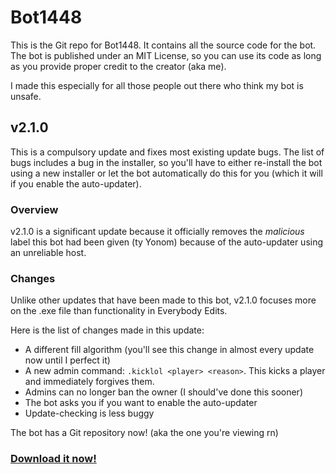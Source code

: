 # Bot1448
This is the Git repo for Bot1448. It contains all the source code for the bot. The bot is published under an MIT License, so you can use its code as long as you provide proper credit to the creator (aka me).

I made this especially for all those people out there who think my bot is unsafe.

## v2.1.0
This is a compulsory update and fixes most existing update bugs. The list of bugs includes a bug in the installer, so you'll have to either re-install the bot using a new installer or let the bot automatically do this for you (which it will if you enable the auto-updater).

### Overview
v2.1.0 is a significant update because it officially removes the *malicious* label this bot had been given (ty Yonom) because of the auto-updater using an unreliable host.

### Changes
Unlike other updates that have been made to this bot, v2.1.0 focuses more on the .exe file than functionality in Everybody Edits.

Here is the list of changes made in this update:
- A different fill algorithm (you'll see this change in almost every update now until I perfect it)
- A new admin command: `.kicklol <player> <reason>`. This kicks a player and immediately forgives them.
- Admins can no longer ban the owner (I should've done this sooner)
- The bot asks you if you want to enable the auto-updater
- Update-checking is less buggy

The bot has a Git repository now! (aka the one you're viewing rn)

### [Download it now!](https://www.mediafire.com/?dcpu01ze87jkhys)
